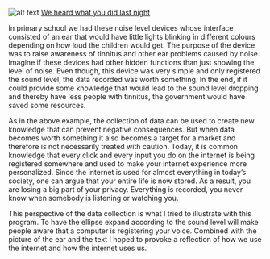 ![alt text](øre.PNG "listening ear")
[We heard what you did last night](https://rawgit.com/hele4924/mini-ex/master/mini_ex4/empty-example/index.html)

In primary school we had these noise level devices whose interface consisted of an ear that would have little lights blinking in different colours depending on how loud the children would get. The purpose of the device was to raise awareness of tinnitus and other ear problems caused by noise. 
Imagine if these devices had other hidden functions than just showing the level of noise. Even though, this device was very simple and only registered the sound level, the data recorded was worth something. In the end, if it could provide some knowledge that would lead to the sound level dropping and thereby have less people with tinnitus, the government would have saved some resources.  

As in the above example, the collection of data can be used to create new knowledge that can prevent negative consequences. But when data becomes worth something it also becomes a target for a market and therefore is not necessarily treated with caution.  Today, it is common knowledge that every click and every input you do on the internet is being registered somewhere and used to make your internet experience more personalized. Since the internet is used for almost everything in today’s society, one can argue that your entire life is now stored. As a result, you are losing a big part of your privacy. Everything is recorded, you never know when somebody is listening or watching you.  

This perspective of the data collection is what I tried to illustrate with this program. To have the ellipse expand according to the sound level will make people aware that a computer is registering your voice. Combined with the picture of the ear and the text I hoped to provoke a reflection of how we use the internet and how the internet uses us. 




